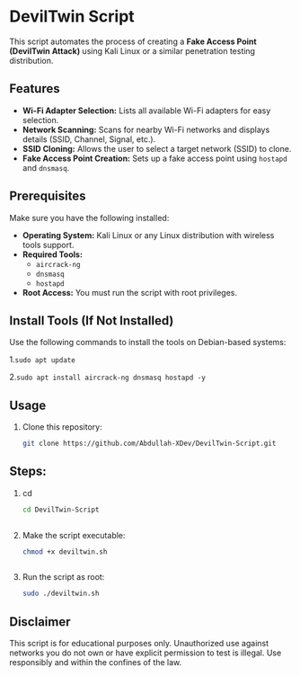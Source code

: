 # DevilTwin Script

This script automates the process of creating a **Fake Access Point (DevilTwin Attack)** using Kali Linux or a similar penetration testing distribution.

## Features
- **Wi-Fi Adapter Selection:** Lists all available Wi-Fi adapters for easy selection.
- **Network Scanning:** Scans for nearby Wi-Fi networks and displays details (SSID, Channel, Signal, etc.).
- **SSID Cloning:** Allows the user to select a target network (SSID) to clone.
- **Fake Access Point Creation:** Sets up a fake access point using `hostapd` and `dnsmasq`.

## Prerequisites
Make sure you have the following installed:
- **Operating System:** Kali Linux or any Linux distribution with wireless tools support.
- **Required Tools:**
  - `aircrack-ng`
  - `dnsmasq`
  - `hostapd`
- **Root Access:** You must run the script with root privileges.

## Install Tools (If Not Installed)
Use the following commands to install the tools on Debian-based systems:

1.`sudo apt update`

2.`sudo apt install aircrack-ng dnsmasq hostapd -y`

## Usage
1. Clone this repository:
   ```bash
   git clone https://github.com/Abdullah-XDev/DevilTwin-Script.git
   
## Steps:
1. cd
    ```bash
    cd DevilTwin-Script
      
4. Make the script executable:
    ```bash
    chmod +x deviltwin.sh
      
6. Run the script as root:
    ```bash
    sudo ./deviltwin.sh
   
## Disclaimer
This script is for educational purposes only. Unauthorized use against networks you do not own or have explicit permission to test is illegal. Use responsibly and within the confines of the law.
